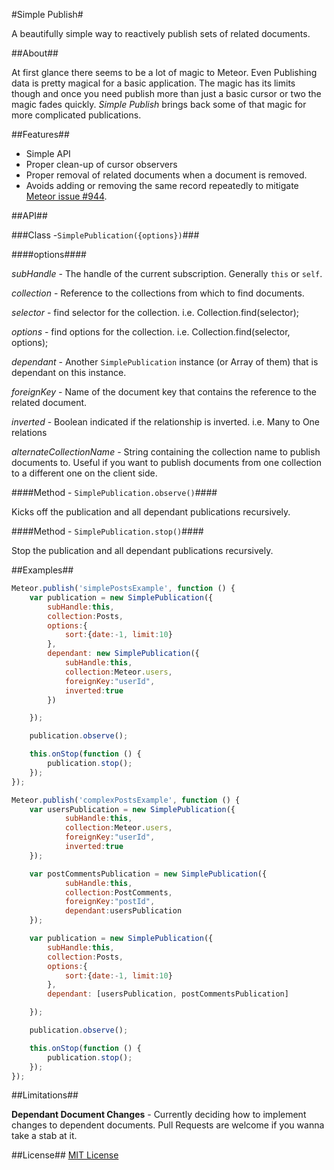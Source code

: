 #Simple Publish#

A beautifully simple way to reactively publish sets of related documents.

##About##

At first glance there seems to be a lot of magic to Meteor. Even Publishing data is pretty magical for a basic application. The magic has its limits though and once you need publish more than just a basic cursor or two the magic fades quickly. *Simple Publish* brings back some of that magic for more complicated publications.

##Features##

- Simple API
- Proper clean-up of cursor observers
- Proper removal of related documents when a document is removed.
- Avoids adding or removing the same record repeatedly to mitigate [Meteor issue #944](https://github.com/meteor/meteor/issues/944).

##API##

###Class -`SimplePublication({options})`###

####options####

*subHandle* - The handle of the current subscription. Generally `this` or  `self`.

*collection* - Reference to the collections from which to find documents.

*selector* - find selector for the collection. i.e. Collection.find(selector);

*options* - find options for the collection. i.e. Collection.find(selector, options);

*dependant* - Another `SimplePublication` instance (or Array of them) that is dependant on this instance.

*foreignKey* - Name of the document key that contains the reference to the related document.

*inverted* - Boolean indicated if the relationship is inverted. i.e. Many to One relations

*alternateCollectionName* - String containing the collection name to publish documents to. Useful if you want to publish documents from one collection to a different one on the client side.

####Method - `SimplePublication.observe()`####

Kicks off the publication and all dependant publications recursively.

####Method - `SimplePublication.stop()`####

Stop the publication and all dependant publications recursively.

##Examples##

```javascript
Meteor.publish('simplePostsExample', function () {
    var publication = new SimplePublication({
        subHandle:this,
        collection:Posts,
        options:{
            sort:{date:-1, limit:10}
        },
        dependant: new SimplePublication({
            subHandle:this,
            collection:Meteor.users,
            foreignKey:"userId",
            inverted:true
        })

    });

    publication.observe();

    this.onStop(function () {
        publication.stop();
    });
});
```

```javascript
Meteor.publish('complexPostsExample', function () {
    var usersPublication = new SimplePublication({
            subHandle:this,
            collection:Meteor.users,
            foreignKey:"userId",
            inverted:true
    });

    var postCommentsPublication = new SimplePublication({
            subHandle:this,
            collection:PostComments,
            foreignKey:"postId",
            dependant:usersPublication
    });

    var publication = new SimplePublication({
        subHandle:this,
        collection:Posts,
        options:{
            sort:{date:-1, limit:10}
        },
        dependant: [usersPublication, postCommentsPublication]

    });

    publication.observe();

    this.onStop(function () {
        publication.stop();
    });
});
```

##Limitations##

**Dependant Document Changes** - Currently deciding how to implement changes to dependent documents. Pull Requests are welcome if you wanna take a stab at it.

##License##
[MIT License](http://opensource.org/licenses/MIT)


